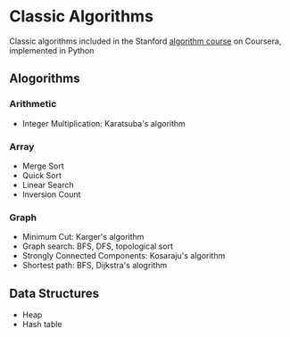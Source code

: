 # Classic Algorithms
Classic algorithms included in the Stanford [algorithm course](https://www.coursera.org/specializations/algorithms?) on Coursera, implemented in Python

## Alogorithms
### Arithmetic
* Integer Multiplication: Karatsuba's algorithm
### Array
* Merge Sort
* Quick Sort
* Linear Search
* Inversion Count
### Graph
* Minimum Cut: Karger's algorithm
* Graph search: BFS, DFS, topological sort
* Strongly Connected Components: Kosaraju's algorithm
* Shortest path: BFS, Dijkstra's alogrithm

## Data Structures
* Heap
* Hash table